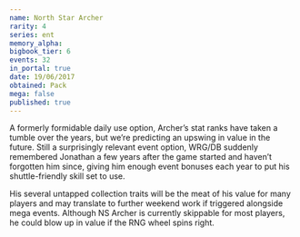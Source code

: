 ```yaml
---
name: North Star Archer
rarity: 4
series: ent
memory_alpha:
bigbook_tier: 6
events: 32
in_portal: true
date: 19/06/2017
obtained: Pack
mega: false
published: true
---
```


A formerly formidable daily use option, Archer’s stat ranks have taken a tumble over the years, but we’re predicting an upswing in value in the future. Still a surprisingly relevant event option, WRG/DB suddenly remembered Jonathan a few years after the game started and haven’t forgotten him since, giving him enough event bonuses each year to put his shuttle-friendly skill set to use.

His several untapped collection traits will be the meat of his value for many players and may translate to further weekend work if triggered alongside mega events. Although NS Archer is currently skippable for most players, he could blow up in value if the RNG wheel spins right.
